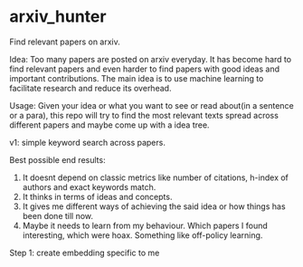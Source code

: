 # arxiv_hunter
Find relevant papers on arxiv.

Idea: Too many papers are posted on arxiv everyday. It has become hard to find relevant papers and even harder to find papers with good ideas and important contributions. The main idea is to use machine learning to facilitate research and reduce its overhead.

Usage: Given your idea or what you want to see or read about(in a sentence or a para), this repo will try to find the most relevant texts spread across different papers and maybe come up with a idea tree. 

v1: simple keyword search across papers.

Best possible end results:
1) It doesnt depend on classic metrics like number of citations, h-index of authors and exact keywords match.
2) It thinks in terms of ideas and concepts.
3) It gives me different ways of achieving the said idea or how things has been done till now.
4) Maybe it needs to learn from my behaviour. Which papers I found interesting, which were hoax. Something like off-policy learning.


Step 1: create embedding specific to me
